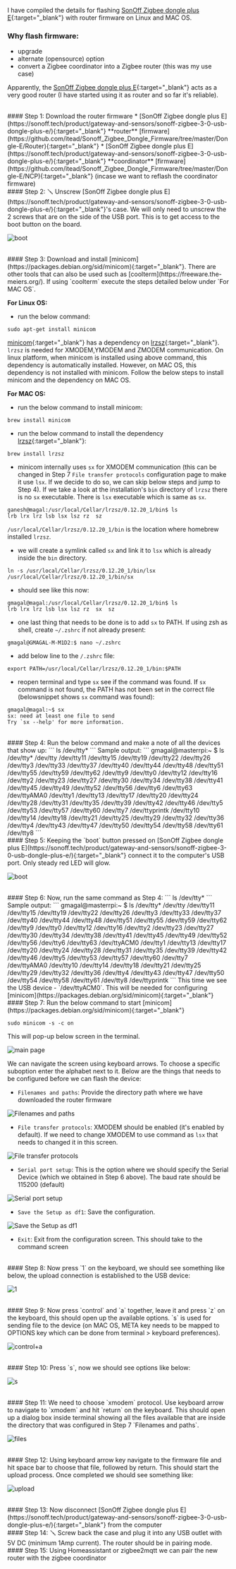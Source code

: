 I have compiled the details for flashing [SonOff Zigbee dongle plus E](https://sonoff.tech/product/gateway-and-sensors/sonoff-zigbee-3-0-usb-dongle-plus-e/){:target="_blank"} with router firmware on Linux and MAC OS.

### Why flash firmware:
- upgrade
- alternate (opensource) option
- convert a Zigbee coordinator into a Zigbee router (this was my use case)


Apparently, the [SonOff Zigbee dongle plus E](https://sonoff.tech/product/gateway-and-sensors/sonoff-zigbee-3-0-usb-dongle-plus-e/){:target="_blank"} acts as a very good router (I have started using it as router and so far it's reliable).

<br/>
#### Step 1:
Download the router firmware
* [SonOff Zigbee dongle plus E](https://sonoff.tech/product/gateway-and-sensors/sonoff-zigbee-3-0-usb-dongle-plus-e/){:target="_blank"} **router** [firmware](https://github.com/itead/Sonoff_Zigbee_Dongle_Firmware/tree/master/Dongle-E/Router){:target="_blank"}
* [SonOff Zigbee dongle plus E](https://sonoff.tech/product/gateway-and-sensors/sonoff-zigbee-3-0-usb-dongle-plus-e/){:target="_blank"} **coordinator** [firmware](https://github.com/itead/Sonoff_Zigbee_Dongle_Firmware/tree/master/Dongle-E/NCP){:target="_blank"} (incase we want to reflash the coordinator firmware)

<br/>
#### Step 2:
🪛 Unscrew [SonOff Zigbee dongle plus E](https://sonoff.tech/product/gateway-and-sensors/sonoff-zigbee-3-0-usb-dongle-plus-e/){:target="_blank"}'s case. We will only need to unscrew the 2 screws that are on the side of the USB port. This is to get access to the boot button on the board.

![boot](https://raw.githubusercontent.com/gmrock/gmrock.github.io/main/media/C51079D8-DC05-4C04-B209-061AA596CF41.jpeg)

<br/>
#### Step 3:
Download and install [minicom](https://packages.debian.org/sid/minicom){:target="_blank"}. There are other tools that can also be used such as
[coolterm](https://freeware.the-meiers.org/). If using `coolterm` execute the steps detailed below under `For MAC OS`. 

**For Linux OS:**
* run the below command:
```
sudo apt-get install minicom
```
[minicom](https://packages.debian.org/sid/minicom){:target="_blank"} has a dependency on [lrzsz](https://www.ohse.de/uwe/software/lrzsz.html){:target="_blank"}. `lrzsz` is needed for XMODEM,YMODEM and ZMODEM communication. On linux platform, when minicom is installed using above command, this dependency is automatically installed. However, on MAC OS, this dependency is not installed with minicom. Follow the below steps to install minicom and the dependency on MAC OS.

**For MAC OS:**
* run the below command to install minicom:
```
brew install minicom
```
* run the below command to install the dependency [lrzsz](https://www.ohse.de/uwe/software/lrzsz.html){:target="_blank"}:
```
brew install lrzsz
```
* minicom internally uses `sx` for XMODEM communication (this can be changed in Step 7 `File transfer protocols` configuration page to make it use `lsx`. If we decide to do so, we can skip below steps and jump to Step 4). If we take a look at the installation's `bin` directory of `lrzsz` there is no `sx` executable.
There is `lsx` executable which is same as `sx`. 

```
ganesh@magal:/usr/local/Cellar/lrzsz/0.12.20_1/bin$ ls
lrb	lrx	lrz	lsb	lsx	lsz	rz	sz
```
`/usr/local/Cellar/lrzsz/0.12.20_1/bin` is the location where homebrew installed `lrzsz`.
* we will create a symlink called `sx` and link it to `lsx` which is already inside the `bin` directory.

```
ln -s /usr/local/Cellar/lrzsz/0.12.20_1/bin/lsx /usr/local/Cellar/lrzsz/0.12.20_1/bin/sx

```
* should see like this now:
```
gmagal@magal:/usr/local/Cellar/lrzsz/0.12.20_1/bin$ ls
lrb	lrx	lrz	lsb	lsx	lsz	rz	sx	sz
```
* one last thing that needs to be done is to add `sx` to PATH. If using zsh as shell, create `~/.zshrc` if not already present:
```
gmagal@GMAGAL-M-M1D2:$ nano ~/.zshrc
```
* add below line to the `/.zshrc` file:
```
export PATH=/usr/local/Cellar/lrzsz/0.12.20_1/bin:$PATH
```
* reopen terminal and type `sx` see if the command was found. If `sx` command is not found, the PATH has not been set in the correct file (belowsnippet shows `sx` command was found):
```
gmagal@magal:~$ sx
sx: need at least one file to send
Try `sx --help' for more information.
```

<br/>
#### Step 4:
Run the below command and make a note of all the devices that show up:
```
ls /dev/tty*
```
Sample output:
```
gmagal@masterrpi:~ $ ls /dev/tty*
/dev/tty    /dev/tty11  /dev/tty15  /dev/tty19  /dev/tty22  /dev/tty26  /dev/tty3   /dev/tty33  /dev/tty37  /dev/tty40  /dev/tty44  /dev/tty48  /dev/tty51  /dev/tty55  /dev/tty59  /dev/tty62  /dev/tty9
/dev/tty0   /dev/tty12  /dev/tty16  /dev/tty2   /dev/tty23  /dev/tty27  /dev/tty30  /dev/tty34  /dev/tty38  /dev/tty41  /dev/tty45  /dev/tty49  /dev/tty52  /dev/tty56  /dev/tty6   /dev/tty63  /dev/ttyAMA0
/dev/tty1   /dev/tty13  /dev/tty17  /dev/tty20  /dev/tty24  /dev/tty28  /dev/tty31  /dev/tty35  /dev/tty39  /dev/tty42  /dev/tty46  /dev/tty5   /dev/tty53  /dev/tty57  /dev/tty60  /dev/tty7   /dev/ttyprintk
/dev/tty10  /dev/tty14  /dev/tty18  /dev/tty21  /dev/tty25  /dev/tty29  /dev/tty32  /dev/tty36  /dev/tty4   /dev/tty43  /dev/tty47  /dev/tty50  /dev/tty54  /dev/tty58  /dev/tty61  /dev/tty8
```

<br/>
#### Step 5:
Keeping the `boot` button pressed on [SonOff Zigbee dongle plus E](https://sonoff.tech/product/gateway-and-sensors/sonoff-zigbee-3-0-usb-dongle-plus-e/){:target="_blank"} connect it to the computer's USB port. Only steady red LED will glow.

![boot](https://raw.githubusercontent.com/gmrock/gmrock.github.io/main/media/52D26826-0C80-4EA5-98C3-D78BD44C0809.jpeg)

<br/>
#### Step 6:
Now, run the same command as Step 4:
```
ls /dev/tty*
```
Sample output:
```
gmagal@masterrpi:~ $ ls /dev/tty*
/dev/tty    /dev/tty11  /dev/tty15  /dev/tty19  /dev/tty22  /dev/tty26  /dev/tty3   /dev/tty33  /dev/tty37  /dev/tty40  /dev/tty44  /dev/tty48  /dev/tty51  /dev/tty55  /dev/tty59  /dev/tty62  /dev/tty9
/dev/tty0   /dev/tty12  /dev/tty16  /dev/tty2   /dev/tty23  /dev/tty27  /dev/tty30  /dev/tty34  /dev/tty38  /dev/tty41  /dev/tty45  /dev/tty49  /dev/tty52  /dev/tty56  /dev/tty6   /dev/tty63  /dev/ttyACM0
/dev/tty1   /dev/tty13  /dev/tty17  /dev/tty20  /dev/tty24  /dev/tty28  /dev/tty31  /dev/tty35  /dev/tty39  /dev/tty42  /dev/tty46  /dev/tty5   /dev/tty53  /dev/tty57  /dev/tty60  /dev/tty7   /dev/ttyAMA0
/dev/tty10  /dev/tty14  /dev/tty18  /dev/tty21  /dev/tty25  /dev/tty29  /dev/tty32  /dev/tty36  /dev/tty4   /dev/tty43  /dev/tty47  /dev/tty50  /dev/tty54  /dev/tty58  /dev/tty61  /dev/tty8   /dev/ttyprintk
```
This time we see the USB device - `/dev/ttyACM0`. This will be needed for configuring [minicom](https://packages.debian.org/sid/minicom){:target="_blank"}

<br/>
#### Step 7:
Run the below command to start [minicom](https://packages.debian.org/sid/minicom){:target="_blank"}

```
sudo minicom -s -c on
```
This will pop-up below screen in the terminal.

![main page](https://raw.githubusercontent.com/gmrock/gmrock.github.io/main/media/minicom_1.png)

We can navigate the screen using keyboard arrows. To choose a specific suboption enter the alphabet next to it.
Below are the things that needs to be configured before we can flash the device:
* `Filenames and paths`: Provide the directory path where we have downloaded the router firmware

![Filenames and paths](https://raw.githubusercontent.com/gmrock/gmrock.github.io/main/media/minicom2.png)


* `File transfer protocols`: XMODEM should be enabled (it's enabled by default). If we need to change XMODEM to use command as `lsx` that needs to changed it in this screen.

![File transfer protocols](https://raw.githubusercontent.com/gmrock/gmrock.github.io/main/media/minicom_3.png)

* `Serial port setup`: This is the option where we should specify the Serial Device (which we obtained in Step 6 above). The baud rate should be 115200 (default)

![Serial port setup](https://raw.githubusercontent.com/gmrock/gmrock.github.io/main/media/minicom4.png)

* `Save the Setup as df1`: Save the configuration.

![Save the Setup as df1](https://raw.githubusercontent.com/gmrock/gmrock.github.io/main/media/minicom_5.png)

* `Exit`: Exit from the configuration screen. This should take to the command screen

<br/>
#### Step 8:
Now press `1` on the keyboard, we should see something like below, the upload connection is established to the USB device:

![1](https://raw.githubusercontent.com/gmrock/gmrock.github.io/main/media/minicom6.png)

<br/>
#### Step 9:
Now press `control` and `a` together, leave it and press `z` on the keyboard, this should open up the available options. `s` is used for sending file to the device (on MAC OS, META key needs to be mapped to OPTIONS key which can be done from terminal > keyboard preferences).

![control+a](https://raw.githubusercontent.com/gmrock/gmrock.github.io/main/media/minicom7a.png)

<br/>
#### Step 10:
Press `s`, now we should see options like below:

![s](https://raw.githubusercontent.com/gmrock/gmrock.github.io/main/media/minicom7b.png)

<br/>
#### Step 11:
We need to choose `xmodem` protocol. Use keyboard arrow to navigate to `xmodem` and hit `return` on the keyboard. This should open up a dialog box inside terminal showing all the files available that are inside the directory that was configured in Step 7 `Filenames and paths`.

![files](https://raw.githubusercontent.com/gmrock/gmrock.github.io/main/media/minicom7c.png)

<br/>
#### Step 12:
Using keyboard arrow key navigate to the firmware file and hit space bar to choose that file, followed by return. This should start the upload
process. Once completed we should see something like:

![upload](https://raw.githubusercontent.com/gmrock/gmrock.github.io/main/media/minicom7d.png)

<br/>
#### Step 13:
Now disconnect [SonOff Zigbee dongle plus E](https://sonoff.tech/product/gateway-and-sensors/sonoff-zigbee-3-0-usb-dongle-plus-e/){:target="_blank"} from the computer

<br/>
#### Step 14:
🪛 Screw back the case and plug it into any USB outlet with 5V DC (minimum 1Amp current). The router should be in pairing mode.

<br/>
#### Step 15:
Using Homeassistant or zigbee2mqtt we can pair the new router with the zigbee coordinator

<script src="https://utteranc.es/client.js" repo="gmrock/gmrock.github.io" issue-term="pathname" label="Comments" theme="github-light" crossorigin="anonymous" async> </script> 
